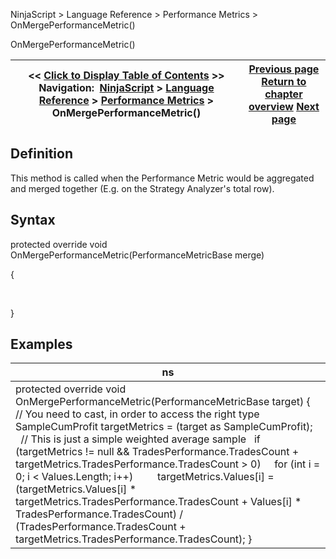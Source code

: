 ﻿
NinjaScript > Language Reference > Performance Metrics > OnMergePerformanceMetric()

OnMergePerformanceMetric()

| << [Click to Display Table of Contents](onmergeperformancemetric.md) >> **Navigation:**     [NinjaScript](ninjascript.md) > [Language Reference](language_reference_wip.md) > [Performance Metrics](performance_metrics.md) > OnMergePerformanceMetric() | [Previous page](oncopyto.md) [Return to chapter overview](performance_metrics.md) [Next page](performanceunit.md) |
| --- | --- |
## Definition
This method is called when the Performance Metric would be aggregated and merged together (E.g. on the Strategy Analyzer's total row).
 
## Syntax
protected override void OnMergePerformanceMetric(PerformanceMetricBase merge)   

{  

   

}
## 
## Examples

| ns |
| --- |
| protected override void OnMergePerformanceMetric(PerformanceMetricBase target) {    // You need to cast, in order to access the right type    SampleCumProfit targetMetrics = (target as SampleCumProfit);      // This is just a simple weighted average sample    if (targetMetrics != null && TradesPerformance.TradesCount + targetMetrics.TradesPerformance.TradesCount > 0)      for (int i = 0; i < Values.Length; i++)          targetMetrics.Values[i] = (targetMetrics.Values[i] * targetMetrics.TradesPerformance.TradesCount + Values[i] * TradesPerformance.TradesCount) / (TradesPerformance.TradesCount + targetMetrics.TradesPerformance.TradesCount); } |

